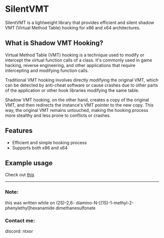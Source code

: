 # SilentVMT
SilentVMT is a lightweight library that provides efficient and silent shadow VMT (Virtual Method Table) hooking for x86 and x64 architectures.



## What is Shadow VMT Hooking?
Virtual Method Table (VMT) hooking is a technique used to modify or intercept the virtual function calls of a class. It's commonly used in game hacking, reverse engineering, and other applications that require intercepting and modifying function calls.

Traditional VMT hooking involves directly modifying the original VMT, which can be detected by anti-cheat software or cause crashes due to other parts of the application or other hook libraries modifying the same table.

Shadow VMT hooking, on the other hand, creates a copy of the original VMT, and then redirects the instance's VMT pointer to the new copy. This way, the original VMT remains untouched, making the hooking process more stealthy and less prone to conflicts or crashes.


## Features
- Efficient and simple hooking process
- Supports both x86 and x64


## Example usage
Check out [this](#[example.cpp](https://github.com/ntos322/SilentVMT/blob/main/example.cpp))


<hr />

### Note:
this was written while on (2S)-2,6- diamino-N-[(1S)-1-methyl-2-phenylethyl]hexanamide dimethanesulfonate
### Contact me:
discord: ntxor
